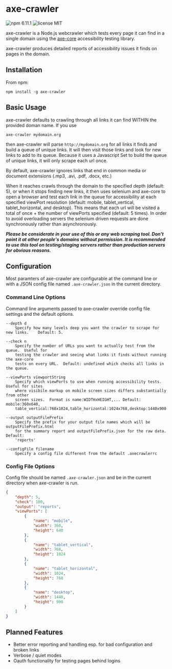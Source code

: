 # axe-crawler

![npm 6.11.1](https://img.shields.io/badge/npm-6.11.1-blue.svg?style=flat-square) ![license MIT](https://img.shields.io/badge/license-MIT-lightgrey.svg?style=flat-square)

axe-crawler is a Node.js webcrawler which tests every page it can find in a single domain using the [axe-core](https://github.com/dequelabs/axe-core) accessibility testing library.

axe-crawler produces detailed reports of accessibility issues it finds on pages in the domain.

## Installation

From npm:
```
npm install -g axe-crawler
```

## Basic Usage

axe-crawler defaults to crawling through all links it can find WITHIN the provided doman name. If you use
```
axe-crawler mydomain.org
```
then axe-crawler will parse `http://mydomain.org` for all links it finds and build a queue of unique links.  It will then visit those links and look for new links to add to its queue.  Because it uses a Javascript Set to build the queue of unique links, it will only scrape each url once.

By default, axe-crawler ignores links that end in common media or document extensions (.mp3, .avi, .pdf, .docx, etc.)

When it reaches crawls through the domain to the specified depth (default: 5), or when it stops finding new links, it then uses selenium and axe-core to open a browser and test each link in the queue for accessibility at each specified viewPort resolution (default: mobile, tablet_vertical, tablet_horizontal, and desktop).  This means that each url will be visited a total of once + the number of viewPorts specified (default: 5 times).  In order to avoid overloading servers the selenium driven requests are done synchronously rather than asynchronously.

***Please be considerate in your use of this or any web scraping tool.  Don't point it at other people's domains without permission.  It is recommended to use this tool on testing/staging servers rather than production servers for obvious reasons.***

## Configuration

Most paramters of axe-crawler are configurable at the command line or with a JSON config file named `.axe-crawler.json` in the current directory.

### Command Line Options

Command line arguments passed to axe-crawler override config file settings and the default options.
```
--depth d
    Specify how many levels deep you want the crawler to scrape for new links.    Default: 5.

--check n
    Specify the number of URLs you want to actually test from the queue.  Useful for
    testing the crawler and seeing what links it finds without running the axe-core
    tests on every URL.  Default: undefined which checks all links in the queue.

--viewPorts viewportString
    Specify which viewPorts to use when running accessibility tests.  Useful for sites
    where visibile markup on mobile screen sizes differs substantially from other
    screen sizes.  Format is name:WIDTHxHEIGHT,... Default: mobile:360x640,
    table_vertical:768x1024,table_horizontal:1024x768,desktop:1440x900

--output outputFilePrefix
    Specify the prefix for your output file names which will be outputFilePrefix.html 
    for the summary report and outputFilePrefix.json for the raw data.  Default: 
    'reports'

--configFile filename
    Specify a config file different from the default .axecrawlerrc
```

### Config File Options

Config file should be named `.axe-crawler.json` and be in the current directory when axe-crawler is run.

```json
{
    "depth": 5,
    "check": 100,
    "output": "reports",
    "viewPorts": [
        {
            "name": "mobile",
            "width": 360,
            "height": 640
        },
        {
            "name": "tablet_vertical",
            "width": 768,
            "height": 1024
        },
        {
            "name": "tablet_horizontal",
            "width": 1024,
            "height": 768
        },
        {
            "name": "desktop",
            "width": 1440,
            "height": 900
        }
    ]
}
```

## Planned Features

* Better error reporting and handling esp. for bad configuration and broken links
* Verbose / quiet modes
* Oauth functionality for testing pages behind logins
